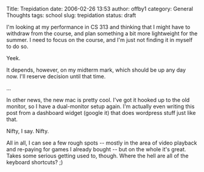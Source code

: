 Title: Trepidation
date: 2006-02-26 13:53
author: offby1
category: General Thoughts
tags: school
slug: trepidation
status: draft

I\'m looking at my performance in CS 313 and thinking that I might have to withdraw from the course, and plan something a bit more lightweight for the summer. I need to focus on the course, and I\'m just not finding it in myself to do so.

Yeek.

It depends, however, on my midterm mark, which should be up any day now. I\'ll reserve decision until that time.

\...

In other news, the new mac is pretty cool. I\'ve got it hooked up to the old monitor, so I have a dual-monitor setup again. I\'m actually even writing this post from a dashboard widget (google it) that does wordpress stuff just like that.

Nifty, I say. Nifty.

All in all, I can see a few rough spots \-- mostly in the area of video playback and re-paying for games I already bought \-- but on the whole it\'s great. Takes some serious getting used to, though. Where the hell are all of the keyboard shortcuts? ;)
